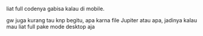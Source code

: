 liat full codenya gabisa kalau di mobile.

gw juga kurang tau knp begitu, apa karna file Jupiter atau apa, 
jadinya kalau mau liat full pake mode desktop aja
